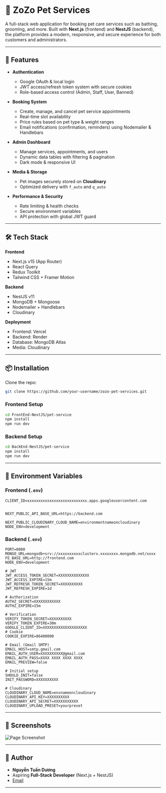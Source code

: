 # 🐾 ZoZo Pet Services

A full-stack web application for booking pet care services such as bathing, grooming, and more.
Built with **Next.js** (frontend) and **NestJS** (backend), the platform provides a modern, responsive, and secure experience for both customers and administrators.

---

## 🚀 Features

- **Authentication**

  - Google OAuth & local login
  - JWT access/refresh token system with secure cookies
  - Role-based access control (Admin, Staff, User, Banned)

- **Booking System**

  - Create, manage, and cancel pet service appointments
  - Real-time slot availability
  - Price rules based on pet type & weight ranges
  - Email notifications (confirmation, reminders) using Nodemailer & Handlebars

- **Admin Dashboard**

  - Manage services, appointments, and users
  - Dynamic data tables with filtering & pagination
  - Dark mode & responsive UI

- **Media & Storage**

  - Pet images securely stored on **Cloudinary**
  - Optimized delivery with `f_auto` and `q_auto`

- **Performance & Security**

  - Rate limiting & health checks
  - Secure environment variables
  - API protection with global JWT guard

---

## 🛠️ Tech Stack

**Frontend**

- Next.js v15 (App Router)
- React Query
- Redux Toolkit
- Tailwind CSS + Framer Motion

**Backend**

- NestJS v11
- MongoDB + Mongoose
- Nodemailer + Handlebars
- Cloudinary

**Deployment**

- Frontend: Vercel
- Backend: Render
- Database: MongoDB Atlas
- Media: Cloudinary

---

## 📦 Installation

Clone the repo:

```bash
git clone https://github.com/your-username/zozo-pet-services.git
```

### Frontend Setup

```bash
cd FrontEnd-NextJS/pet-service
npm install
npm run dev
```

### Backend Setup

```bash
cd BackEnd-NestJS/pet-service
npm install
npm run dev
```

---

## 🔑 Environment Variables

### Frontend (`.env`)

```env
CLIENT_ID=xxxxxxxxxxxxxxxxxxxxxxxxxxx.apps.googleusercontent.com


NEXT_PUBLIC_API_BASE_URL=https://backend.com

NEXT_PUBLIC_CLOUDINARY_CLOUD_NAME=environmentnameoncloudinary
NODE_ENV=development
```

### Backend (`.env`)

```env
PORT=8080
MONGO_URL=mongodb+srv://xxxxxxxxxxclusterx.xxxxxxxx.mongodb.net/xxxx
FE_BASE_URL=http://frontend.com
NODE_ENV=development

# JWT
JWT_ACCESS_TOKEN_SECRET=XXXXXXXXXXXXXX
JWT_ACCESS_EXPIRE=15m
JWT_REFRESH_TOKEN_SECRET=XXXXXXXXXX
JWT_REFRESH_EXPIRE=1d

# Authorization
AUTHZ_SECRET=XXXXXXXXXXXX
AUTHZ_EXPIRE=15m

# Verification
VERIFY_TOKEN_SECRET=XXXXXXXXXX
VERIFY_TOKEN_EXPIRE=30m
GOOGLE_CLIENT_ID=XXXXXXXXXXXXXXXXXXXX
# Cookie
COOKIE_EXPIRE=86400000

# Email (Gmail SMTP)
EMAIL_HOST=smtp.gmail.com
EMAIL_AUTH_USER=XXXXXXXXXX@gmail.com
EMAIL_AUTH_PASS=XXXX XXXX XXXX XXXX
EMAIL_PREVIEW=false

# Initial setup
SHOULD_INIT=false
INIT_PASSWORD=XXXXXXXXXX

# Cloudinary
CLOUDINARY_CLOUD_NAME=envnameoncloudinary
CLOUDINARY_API_KEY=XXXXXXXXXX
CLOUDINARY_API_SECRET=XXXXXXXXXXX
CLOUDINARY_UPLOAD_PRESET=yourpreset
```

---

## 📸 Screenshots

![Page Screenshot](https://res.cloudinary.com/dmgtkwdee/image/upload/v1756968657/a66d6a47-425c-4d1e-b4d3-7acc5e51fe8c.png)

---

## 👤 Author

- **Nguyễn Tuấn Dương**
- Aspiring **Full-Stack Developer** (Next.js + NestJS)
- [Email](duongnguyenhust@gmail.com)

---
